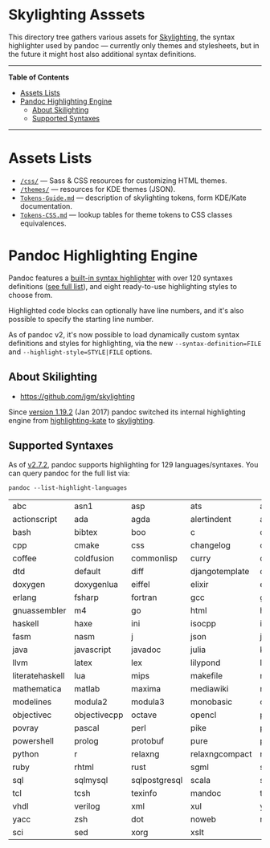 # Skylighting Asssets

This directory tree gathers various assets for [Skylighting], the syntax highlighter used by pandoc — currently only themes and stylesheets, but in the future it might host also additional syntax definitions.


-----

**Table of Contents**

<!-- MarkdownTOC autolink="true" bracket="round" autoanchor="false" lowercase="only_ascii" uri_encoding="true" levels="1,2,3" -->

- [Assets Lists](#assets-lists)
- [Pandoc Highlighting Engine](#pandoc-highlighting-engine)
    - [About Skilighting](#about-skilighting)
    - [Supported Syntaxes](#supported-syntaxes)

<!-- /MarkdownTOC -->

-----

# Assets Lists

- [`/css/`](./css/) — Sass & CSS resources for customizing HTML themes.
- [`/themes/`](./themes/) — resources for KDE themes (JSON).
- [`Tokens-Guide.md`](./Tokens-Guide.md) — description of skylighting tokens, form KDE/Kate documentation.
- [`Tokens-CSS.md`](./Tokens-CSS.md) — lookup tables for theme tokens to CSS classes equivalences.

# Pandoc Highlighting Engine

Pandoc features a [built-in syntax highlighter] with over 120 syntaxes definitions ([see full list]), and eight ready-to-use highlighting styles to choose from.

Highlighted code blocks can optionally have line numbers, and it's also possible to specify the starting line number.

As of pandoc v2, it's now possible to load dynamically custom syntax definitions and styles for highlighting, via the new `--syntax-definition=FILE` and `--highlight-style=STYLE|FILE` options.


## About Skilighting

- https://github.com/jgm/skylighting

Since [version 1.19.2]  (Jan 2017) pandoc switched its internal highlighting engine from [highlighting-kate] to [skylighting].

## Supported Syntaxes

As of [v2.7.2], pandoc supports highlighting for 129 languages/syntaxes. You can query pandoc for the full list via:

    pandoc --list-highlight-languages

|                 |              |               |                |               |
|-----------------|--------------|---------------|----------------|---------------|
| abc             | asn1         | asp           | ats            | awk           |
| actionscript    | ada          | agda          | alertindent    | apache        |
| bash            | bibtex       | boo           | c              | cs            |
| cpp             | cmake        | css           | changelog      | clojure       |
| coffee          | coldfusion   | commonlisp    | curry          | d             |
| dtd             | default      | diff          | djangotemplate | dockerfile    |
| doxygen         | doxygenlua   | eiffel        | elixir         | email         |
| erlang          | fsharp       | fortran       | gcc            | glsl          |
| gnuassembler    | m4           | go            | html           | hamlet        |
| haskell         | haxe         | ini           | isocpp         | idris         |
| fasm            | nasm         | j             | json           | jsp           |
| java            | javascript   | javadoc       | julia          | kotlin        |
| llvm            | latex        | lex           | lilypond       | literatecurry |
| literatehaskell | lua          | mips          | makefile       | markdown      |
| mathematica     | matlab       | maxima        | mediawiki      | metafont      |
| modelines       | modula2      | modula3       | monobasic      | ocaml         |
| objectivec      | objectivecpp | octave        | opencl         | php           |
| povray          | pascal       | perl          | pike           | postscript    |
| powershell      | prolog       | protobuf      | pure           | purebasic     |
| python          | r            | relaxng       | relaxngcompact | roff          |
| ruby            | rhtml        | rust          | sgml           | sml           |
| sql             | sqlmysql     | sqlpostgresql | scala          | scheme        |
| tcl             | tcsh         | texinfo       | mandoc         | typescript    |
| vhdl            | verilog      | xml           | xul            | yaml          |
| yacc            | zsh          | dot           | noweb          | rest          |
| sci             | sed          | xorg          | xslt           |               |



<!-----------------------------------------------------------------------------
                               REFERENCE LINKS
------------------------------------------------------------------------------>

[highlighting-kate]: https://github.com/jgm/highlighting-kate "Visit repository"
[Skylighting]: https://github.com/jgm/skylighting "Visit Skylighting repository on GitHub"

<!-- pandoc releases -->

[version 1.19.2]: https://github.com/jgm/pandoc/releases/tag/1.19.2 "View pandoc 1.19.2 release notes"
[v2.7.2]: https://github.com/jgm/pandoc/releases/tag/2.7.2 "View pandoc 2.7.2 release notes"

<!-- xrefs -->

[built-in syntax highlighter]: #about-skilighting "jump to section"
[see full list]: #supported-syntaxes "jump to section"

<!-- EOF -->